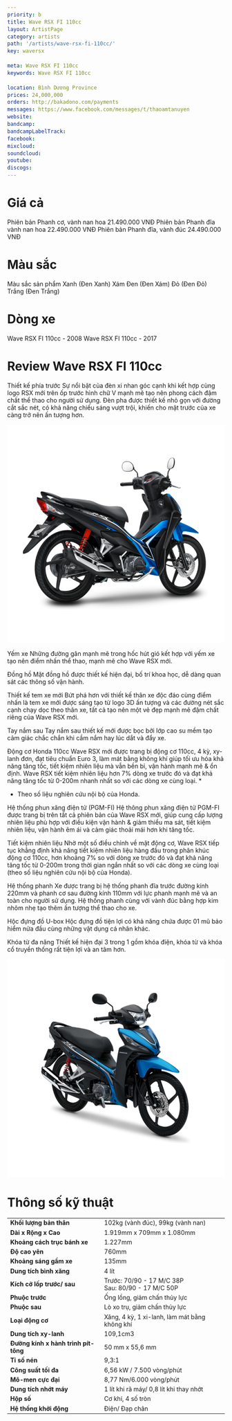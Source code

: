 ```yaml
---
priority: b
title: Wave RSX FI 110cc
layout: ArtistPage
category: artists
path: '/artists/wave-rsx-fi-110cc/'
key: waversx

meta: Wave RSX FI 110cc
keywords: Wave RSX FI 110cc

location: Bình Dương Province
prices: 24,000,000
orders: http://bakadono.com/payments
messages: https://www.facebook.com/messages/t/thaoamtanuyen
website: 
bandcamp: 
bandcampLabelTrack: 
facebook: 
mixcloud: 
soundcloud: 
youtube: 
discogs: 
---
```


# Giá cả

Phiên bản Phanh cơ, vành nan hoa	21.490.000 VNĐ
Phiên bản Phanh đĩa vành nan hoa	22.490.000 VNĐ
Phiên bản Phanh đĩa, vành đúc	24.490.000 VNĐ

# Màu sắc

Màu sắc sản phẩm
Xanh (Đen Xanh) 
Xám Đen (Đen Xám) 
Đỏ (Đen Đỏ) 
Trắng (Đen Trắng)

# Dòng xe

Wave RSX FI 110cc - 2008
Wave RSX FI 110cc - 2017

# Review Wave RSX FI 110cc

Thiết kế phía trước
Sự nổi bật của đèn xi nhan góc cạnh khi kết hợp cùng logo RSX mới trên ốp trước hình chữ V mạnh mẽ tạo nên phong cách đậm chất thể thao cho người sử dụng. Đèn pha được thiết kế nhỏ gọn với đường cắt sắc nét, có khả năng chiếu sáng vượt trội, khiến cho mặt trước của xe càng trở nên ấn tượng hơn.



![hinh](waversx2.jpg "hình")


Yếm xe
Những đường gân mạnh mẽ trong hốc hút gió kết hợp với yếm xe tạo nên điểm nhấn thể thao, mạnh mẽ cho Wave RSX mới.

Đồng hồ
Mặt đồng hồ được thiết kế hiện đại, bố trí khoa học, dễ dàng quan sát các thông số vận hành.

Thiết kế tem xe mới
Bứt phá hơn với thiết kế thân xe độc đáo cùng điểm nhấn là tem xe mới được sáng tạo từ logo 3D ấn tượng và các đường nét sắc cạnh chạy dọc theo thân xe, tất cả tạo nên một vẻ đẹp mạnh mẽ đậm chất riêng của Wave RSX mới.

Tay nắm sau
Tay nắm sau thiết kế mới được bọc bởi lớp cao su mềm tạo cảm giác chắc chắn khi cầm nắm hay lúc dắt và đẩy xe.

Động cơ Honda 110cc
Wave RSX mới được trang bị động cơ 110cc, 4 kỳ, xy-lanh đơn, đạt tiêu chuẩn Euro 3, làm mát bằng không khí giúp tối ưu hóa khả năng tăng tốc, tiết kiệm nhiên liệu mà vẫn bền bỉ, vận hành mạnh mẽ & ổn định.
Wave RSX tiết kiệm nhiên liệu hơn 7% dòng xe trước đó và đạt khả năng tăng tốc từ 0-200m nhanh nhất so với các dòng xe cùng loại. *
* Theo số liệu nghiên cứu nội bộ của Honda.

Hệ thống phun xăng điện tử (PGM-FI)
Hệ thông phun xăng điện tử PGM-FI được trang bị trên tất cả phiên bản của Wave RSX mới, giúp cung cấp lượng nhiên liệu phù hợp với điều kiện vận hành & giảm thiểu ma sát, tiết kiệm nhiên liệu, vận hành êm ái và cảm giác thoải mái hơn khi tăng tốc.

Tiết kiệm nhiên liệu
Nhờ một số điều chỉnh về mặt động cơ, Wave RSX tiếp tục khẳng định khả năng tiết kiệm nhiên liệu hàng đầu trong phân khúc động cơ 110cc, hơn khoảng 7% so với dòng xe trước đó và đạt khả năng tăng tốc từ 0-200m trong thời gian ngắn nhất so với các dòng xe cùng loại (theo số liệu nghiên cứu nội bộ của Honda).

Hệ thống phanh
Xe được trang bị hệ thống phanh đĩa trước đường kính 220mm và phanh cơ sau đường kính 110mm với lực phanh mạnh mẽ và an toàn cho người sử dụng.
Hệ thống phanh cùng với vành đúc bằng hợp kim nhôm nhẹ tạo thêm ấn tượng thể thao cho xe.

Hộc đựng đồ U-box
Hộc đựng đồ tiện lợi có khả năng chứa được 01 mũ bảo hiểm nửa đầu cùng những vật dụng cá nhân khác.

Khóa từ đa năng
Thiết kế hiện đại 3 trong 1 gồm khóa điện, khóa từ và khóa cổ truyền thống rất tiện lợi và an tâm hơn.




![hinh](waversx3.jpg "hình")

# Thông số kỹ thuật

<table cellpadding="0" cellspacing="0" border="0">
         <tbody><tr>
<td><b>Khối lượng bản thân</b></td>
   <td>102kg (vành đúc), 99kg (vành nan)</td>
 </tr>

              
            
          
            
              
 <tr>
   <td><b>Dài x Rộng x Cao</b></td>
   <td>1.919mm x 709mm x 1.080mm</td>
 </tr>

              
            
          
            
              
 <tr>
   <td><b>Khoảng cách trục bánh xe</b></td>
   <td>1.227mm</td>
 </tr>

              
            
          
            
              
 <tr>
   <td><b>Độ cao yên</b></td>
   <td>760mm</td>
 </tr>

              
            
          
            
              
 <tr>
   <td><b>Khoảng sáng gầm xe</b></td>
   <td>135mm</td>
 </tr>

              
            
          
            
          
            
              
 <tr>
   <td><b>Dung tích bình xăng</b></td>
   <td>4 lít</td>
 </tr>

              
            
          
            
              
 <tr>
   <td><b>Kích cỡ lốp trước/ sau</b></td>
   <td>Trước: 70/90 - 17 M/C 38P <br> Sau: 80/90 - 17 M/C 50P</td>
 </tr>

              
            
          
            
              
 <tr>
   <td><b>Phuộc trước</b></td>
   <td>Ống lồng, giảm chấn thủy lực</td>
 </tr>

              
            
          
            
              
 <tr>
   <td><b>Phuộc sau</b></td>
   <td>Lò xo trụ, giảm chấn thủy lực</td>
 </tr>

              
            
          
            
              
 <tr>
   <td><b>Loại động cơ</b></td>
   <td>Xăng, 4 kỳ, 1 xi-lanh, làm mát bằng không khí</td>
 </tr>

              
            
          
            
          
            
              
 <tr>
   <td><b>Dung tích xy-lanh</b></td>
   <td>109,1cm3</td>
 </tr>

              
            
          
            
              
 <tr>
   <td><b>Đường kính x hành trình pít-tông</b></td>
   <td>50 mm x 55,6 mm</td>
 </tr>

              
            
          
            
              
 <tr>
   <td><b>Tỉ số nén</b></td>
   <td>9,3:1</td>
 </tr>

              
            
          
            
              
 <tr>
   <td><b>Công suất tối đa</b></td>
   <td>6,56 kW / 7.500 vòng/phút</td>
 </tr>

              
            
          
            
              
 <tr>
   <td><b>Mô-men cực đại</b></td>
   <td>8,77 Nm/6.000 vòng/phút</td>
 </tr>

              
            
          
            
              
 <tr>
   <td><b>Dung tích nhớt máy</b></td>
   <td>1 lít khi rã máy/ 0,8 lít khi thay nhớt</td>
 </tr>

              
            
          
            
          
            
              
 <tr>
   <td><b>Hộp số</b></td>
   <td>Cơ khí, 4 số tròn</td>
 </tr>

              
            
          
            
              
 <tr>
   <td><b>Hệ thống khởi động</b></td>
   <td>Điện/ Đạp chân</td>
 </tr>

              
            
          
  </tbody></table>